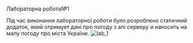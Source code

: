 
Лабораторна робота№1

Під час виконання лабораторної роботи було розроблено статичний додаток, який отримует дані про погоду з апi серверу и наносить на мапу погоду про міста України.
![lab_1](https://user-images.githubusercontent.com/34282964/33723621-d131bce2-db75-11e7-8890-102b86ee84db.jpg)
